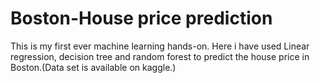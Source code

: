 # Boston-House price prediction
This is my first ever machine learning hands-on. Here i have used Linear regression, decision tree and random forest to predict the house price in Boston.(Data set is available on kaggle.)
